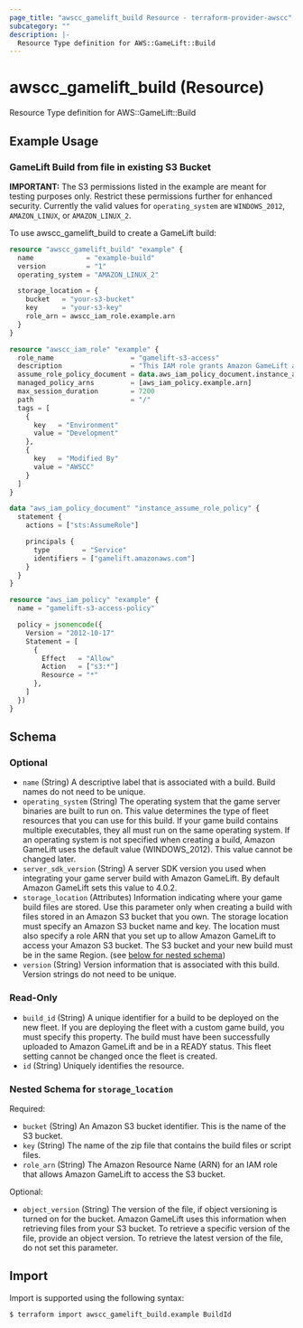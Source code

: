 ```yaml
---
page_title: "awscc_gamelift_build Resource - terraform-provider-awscc"
subcategory: ""
description: |-
  Resource Type definition for AWS::GameLift::Build
---
```


# awscc_gamelift_build (Resource)

Resource Type definition for AWS::GameLift::Build

## Example Usage

### GameLift Build from file in existing S3 Bucket
**IMPORTANT:** The S3 permissions listed in the example are meant for testing purposes only. Restrict these permissions further for enhanced security. Currently the valid values for `operating_system` are `WINDOWS_2012`, `AMAZON_LINUX`, or `AMAZON_LINUX_2`.

To use awscc_gamelift_build to create a GameLift build:
```terraform
resource "awscc_gamelift_build" "example" {
  name             = "example-build"
  version          = "1"
  operating_system = "AMAZON_LINUX_2"

  storage_location = {
    bucket   = "your-s3-bucket"
    key      = "your-s3-key"
    role_arn = awscc_iam_role.example.arn
  }
}

resource "awscc_iam_role" "example" {
  role_name                   = "gamelift-s3-access"
  description                 = "This IAM role grants Amazon GameLift access to the S3 bucket containing build files"
  assume_role_policy_document = data.aws_iam_policy_document.instance_assume_role_policy.json
  managed_policy_arns         = [aws_iam_policy.example.arn]
  max_session_duration        = 7200
  path                        = "/"
  tags = [
    {
      key   = "Environment"
      value = "Development"
    },
    {
      key   = "Modified By"
      value = "AWSCC"
    }
  ]
}

data "aws_iam_policy_document" "instance_assume_role_policy" {
  statement {
    actions = ["sts:AssumeRole"]

    principals {
      type        = "Service"
      identifiers = ["gamelift.amazonaws.com"]
    }
  }
}

resource "aws_iam_policy" "example" {
  name = "gamelift-s3-access-policy"

  policy = jsonencode({
    Version = "2012-10-17"
    Statement = [
      {
        Effect   = "Allow"
        Action   = ["s3:*"]
        Resource = "*"
      },
    ]
  })
}
```

<!-- schema generated by tfplugindocs -->
## Schema

### Optional

- `name` (String) A descriptive label that is associated with a build. Build names do not need to be unique.
- `operating_system` (String) The operating system that the game server binaries are built to run on. This value determines the type of fleet resources that you can use for this build. If your game build contains multiple executables, they all must run on the same operating system. If an operating system is not specified when creating a build, Amazon GameLift uses the default value (WINDOWS_2012). This value cannot be changed later.
- `server_sdk_version` (String) A server SDK version you used when integrating your game server build with Amazon GameLift. By default Amazon GameLift sets this value to 4.0.2.
- `storage_location` (Attributes) Information indicating where your game build files are stored. Use this parameter only when creating a build with files stored in an Amazon S3 bucket that you own. The storage location must specify an Amazon S3 bucket name and key. The location must also specify a role ARN that you set up to allow Amazon GameLift to access your Amazon S3 bucket. The S3 bucket and your new build must be in the same Region. (see [below for nested schema](#nestedatt--storage_location))
- `version` (String) Version information that is associated with this build. Version strings do not need to be unique.

### Read-Only

- `build_id` (String) A unique identifier for a build to be deployed on the new fleet. If you are deploying the fleet with a custom game build, you must specify this property. The build must have been successfully uploaded to Amazon GameLift and be in a READY status. This fleet setting cannot be changed once the fleet is created.
- `id` (String) Uniquely identifies the resource.

<a id="nestedatt--storage_location"></a>
### Nested Schema for `storage_location`

Required:

- `bucket` (String) An Amazon S3 bucket identifier. This is the name of the S3 bucket.
- `key` (String) The name of the zip file that contains the build files or script files.
- `role_arn` (String) The Amazon Resource Name (ARN) for an IAM role that allows Amazon GameLift to access the S3 bucket.

Optional:

- `object_version` (String) The version of the file, if object versioning is turned on for the bucket. Amazon GameLift uses this information when retrieving files from your S3 bucket. To retrieve a specific version of the file, provide an object version. To retrieve the latest version of the file, do not set this parameter.

## Import

Import is supported using the following syntax:

```shell
$ terraform import awscc_gamelift_build.example BuildId
```
